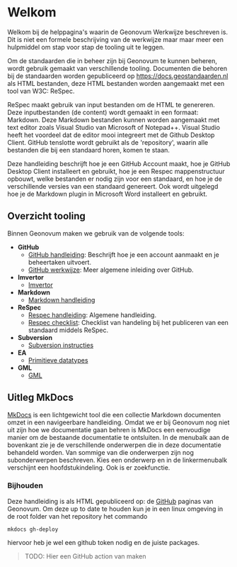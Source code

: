 # Welkom

Welkom bij de helppagina's waarin de Geonovum Werkwijze beschreven is. Dit is niet een formele beschrijving van de werkwijze maar maar meer een hulpmiddel om stap voor stap de tooling uit te leggen.

Om de standaarden die in beheer zijn bij Geonovum te kunnen beheren, wordt gebruik gemaakt van verschillende tooling. Documenten die behoren bij de standaarden worden gepubliceerd op https://docs.geostandaarden.nl als HTML bestanden, deze HTML bestanden worden aangemaakt met een tool van W3C: ReSpec. 

ReSpec maakt gebruik van input bestanden om de HTML te genereren. Deze inputbestanden (de content) wordt gemaakt in een formaat: Markdown. Deze Markdown bestanden kunnen worden aangemaakt met text editor zoals Visual Studio van Microsoft of Notepad++. Visual Studio heeft het voordeel dat de editor mooi integreert met de Github Desktop Client. GitHub tenslotte wordt gebruikt als de 'repository', waarin alle bestanden die bij een standaard horen, komen te staan.

Deze handleiding beschrijft hoe je een GitHub Account maakt, hoe je GitHub Desktop Client installeert en gebruikt, hoe je een Respec mappenstructuur opbouwt, welke bestanden er nodig zijn voor een standaard, en hoe je de verschillende versies van een standaard genereert. Ook wordt uitgelegd hoe je de Markdown plugin in Microsoft Word installeert en gebruikt.

## Overzicht tooling

Binnen Geonovum maken we gebruik van de volgende tools:

- **GitHub**
    - [GitHub handleiding](GitHub.md): Beschrijft hoe je een account aanmaakt en je beheertaken uitvoert.
    - [GitHub werkwijze](GitHub-Inleiding.md): Meer algemene inleiding over GitHub.
- **Imvertor**
     - [Imvertor](Imvertor.md)
- **Markdown**
    - [Markdown handleiding](Markdown.md)
-  **ReSpec**  
    - [Respec handleiding](ReSpec.md): Algemene handleiding.
    - [Respec checklist](ReSpec-Checklists.md): Checklist van handeling bij het publiceren van een standaard middels ReSpec.
- **Subversion**
    - [Subversion instructies](Subversion.md)
- **EA**
    - [Primitieve datatypes](PrimitieveDatatypes.md)
- **GML**
     - [GML](GML.md)

## Uitleg MkDocs

[MkDocs](https://www.mkdocs.org/) is een lichtgewicht tool die een collectie Markdown documenten omzet in een navigeerbare handleiding. Omdat we er bij Geonovum nog niet uit zijn hoe we documentatie gaan behren is MkDocs een eenvoudige manier om de bestaande documentatie te ontsluiten. In de menubalk aan de bovenkant zie je de verschillende onderwerpen die in deze documentatie behandeld worden. Van sommige van die onderwerpen zijn nog subonderwerpen beschreven. Kies een onderwerp en in de linkermenubalk verschijnt een hoofdstukindeling. Ook is er zoekfunctie.

### Bijhouden

Deze handleiding is als HTML gepubliceerd op: de [GitHub](https://geonovum.github.io/handleiding-tooling/) paginas van Geonovum. Om deze up to date te houden kun je in een linux omgeving in de root folder van het repository het commando

```
mkdocs gh-deploy
```
hiervoor heb je wel een github token nodig en de juiste packages. 

>
> TODO: Hier een GitHub action van maken
>

